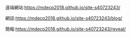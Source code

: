 遠端網站:https://mdecp2018.github.io/site-s40723243/

網誌:https://mdecp2018.github.io/site-s40723243/blog/

簡報:https://mdecp2018.github.io/site-s40723243/reveal/

